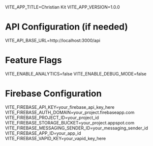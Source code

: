 VITE_APP_TITLE=Christian Kit
VITE_APP_VERSION=1.0.0

# API Configuration (if needed)
VITE_API_BASE_URL=http://localhost:3000/api

# Feature Flags
VITE_ENABLE_ANALYTICS=false
VITE_ENABLE_DEBUG_MODE=false

# Firebase Configuration
VITE_FIREBASE_API_KEY=your_firebase_api_key_here
VITE_FIREBASE_AUTH_DOMAIN=your_project.firebaseapp.com
VITE_FIREBASE_PROJECT_ID=your_project_id
VITE_FIREBASE_STORAGE_BUCKET=your_project.appspot.com
VITE_FIREBASE_MESSAGING_SENDER_ID=your_messaging_sender_id
VITE_FIREBASE_APP_ID=your_app_id
VITE_FIREBASE_VAPID_KEY=your_vapid_key_here
